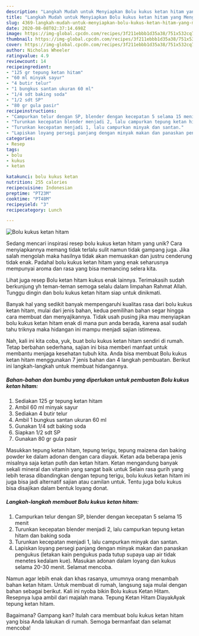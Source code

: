 ```yaml
---
description: "Langkah Mudah untuk Menyiapkan Bolu kukus ketan hitam yang Menggugah Selera"
title: "Langkah Mudah untuk Menyiapkan Bolu kukus ketan hitam yang Menggugah Selera"
slug: 4369-langkah-mudah-untuk-menyiapkan-bolu-kukus-ketan-hitam-yang-menggugah-selera
date: 2020-08-08T02:37:14.698Z
image: https://img-global.cpcdn.com/recipes/3f211ebbb1d35a38/751x532cq70/bolu-kukus-ketan-hitam-foto-resep-utama.jpg
thumbnail: https://img-global.cpcdn.com/recipes/3f211ebbb1d35a38/751x532cq70/bolu-kukus-ketan-hitam-foto-resep-utama.jpg
cover: https://img-global.cpcdn.com/recipes/3f211ebbb1d35a38/751x532cq70/bolu-kukus-ketan-hitam-foto-resep-utama.jpg
author: Nicholas Wheeler
ratingvalue: 4.9
reviewcount: 14
recipeingredient:
- "125 gr tepung ketan hitam"
- "60 ml minyak sayur"
- "4 butir telur"
- "1 bungkus santan ukuran 60 ml"
- "1/4 sdt baking soda"
- "1/2 sdt SP"
- "80 gr gula pasir"
recipeinstructions:
- "Campurkan telur dengan SP, blender dengan kecepatan 5 selama 15 menit"
- "Turunkan kecepatan blender menjadi 2, lalu campurkan tepung ketan hitam dan baking soda"
- "Turunkan kecepatan menjadi 1, lalu campurkan minyak dan santan."
- "Lapiskan loyang persegi panjang dengan minyak makan dan panaskan pengukus (letakan kain pengukus pada tutup supaya uap air tidak menetes kedalam kue). Masukan adonan dalam loyang dan kukus selama 20-30 menit. Selamat mencoba."
categories:
- Resep
tags:
- bolu
- kukus
- ketan

katakunci: bolu kukus ketan 
nutrition: 255 calories
recipecuisine: Indonesian
preptime: "PT23M"
cooktime: "PT48M"
recipeyield: "3"
recipecategory: Lunch

---
```



![Bolu kukus ketan hitam](https://img-global.cpcdn.com/recipes/3f211ebbb1d35a38/751x532cq70/bolu-kukus-ketan-hitam-foto-resep-utama.jpg)

Sedang mencari inspirasi resep bolu kukus ketan hitam yang unik? Cara menyiapkannya memang tidak terlalu sulit namun tidak gampang juga. Jika salah mengolah maka hasilnya tidak akan memuaskan dan justru cenderung tidak enak. Padahal bolu kukus ketan hitam yang enak seharusnya mempunyai aroma dan rasa yang bisa memancing selera kita.

Lihat juga resep Bolu ketan hitam kukus enak lainnya. Terimakasih sudah berkunjung yh teman-teman semoga selalu dalam limpahan Rahmat Allah. Tunggu dingin dan bolu kukus ketan hitam siap untuk dinikmati.

Banyak hal yang sedikit banyak mempengaruhi kualitas rasa dari bolu kukus ketan hitam, mulai dari jenis bahan, kedua pemilihan bahan segar hingga cara membuat dan menyajikannya. Tidak usah pusing jika mau menyiapkan bolu kukus ketan hitam enak di mana pun anda berada, karena asal sudah tahu triknya maka hidangan ini mampu menjadi sajian istimewa.


Nah, kali ini kita coba, yuk, buat bolu kukus ketan hitam sendiri di rumah. Tetap berbahan sederhana, sajian ini bisa memberi manfaat untuk membantu menjaga kesehatan tubuh kita. Anda bisa membuat Bolu kukus ketan hitam menggunakan 7 jenis bahan dan 4 langkah pembuatan. Berikut ini langkah-langkah untuk membuat hidangannya.

<!--inarticleads1-->

##### Bahan-bahan dan bumbu yang diperlukan untuk pembuatan Bolu kukus ketan hitam:

1. Sediakan 125 gr tepung ketan hitam
1. Ambil 60 ml minyak sayur
1. Sediakan 4 butir telur
1. Ambil 1 bungkus santan ukuran 60 ml
1. Gunakan 1/4 sdt baking soda
1. Siapkan 1/2 sdt SP
1. Gunakan 80 gr gula pasir


Masukkan tepung ketan hitam, tepung terigu, tepung maizena dan baking powder ke dalam adonan dengan cara diayak. Ketan ada beberapa jenis misalnya saja ketan putih dan ketan hitam. Ketan mengandung banyak sekali mineral dan vitamin yang sangat baik untuk Selain rasa gurih yang lebih terasa dibandingkan dengan tepung terigu, bolu kukus ketan hitam ini juga bisa jadi alternatif sajian atau camilan untuk. Tentu juga bolu kukus bisa disajikan dalam bentuk loyang donat. 

<!--inarticleads2-->

##### Langkah-langkah membuat Bolu kukus ketan hitam:

1. Campurkan telur dengan SP, blender dengan kecepatan 5 selama 15 menit
1. Turunkan kecepatan blender menjadi 2, lalu campurkan tepung ketan hitam dan baking soda
1. Turunkan kecepatan menjadi 1, lalu campurkan minyak dan santan.
1. Lapiskan loyang persegi panjang dengan minyak makan dan panaskan pengukus (letakan kain pengukus pada tutup supaya uap air tidak menetes kedalam kue). Masukan adonan dalam loyang dan kukus selama 20-30 menit. Selamat mencoba.


Namun agar lebih enak dan khas rasanya, umumnya orang menambah bahan ketan hitam. Untuk membuat di rumah, langsung saja mulai dengan bahan sebagai berikut. Kali ini nyoba bikin Bolu kukus Ketan Hitam. Resepnya lupa ambil dari majalah mana. Tepung Ketan Hitam DiayakAyak tepung ketan hitam. 

Bagaimana? Gampang kan? Itulah cara membuat bolu kukus ketan hitam yang bisa Anda lakukan di rumah. Semoga bermanfaat dan selamat mencoba!
